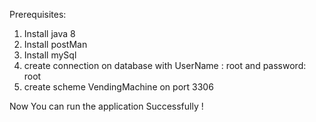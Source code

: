 Prerequisites:
1. Install java 8 
2. Install postMan
2. Install mySql
3. create connection on database with UserName : root and password: root
4. create scheme VendingMachine on port 3306

Now You can run the application Successfully !
